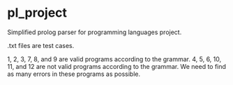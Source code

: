 # pl_project

Simplified prolog parser for programming languages project.

<number>.txt files are test cases.

1, 2, 3, 7, 8, and 9 are valid programs according to the grammar.
4, 5, 6, 10, 11, and 12 are not valid programs according to the grammar.
We need to find as many errors in these programs as possible.
